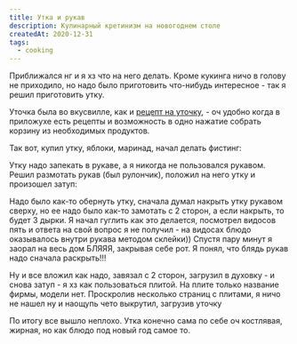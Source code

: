 ```yaml
---
title: Утка и рукав
description: Кулинарный кретинизм на новогоднем столе
createdAt: 2020-12-31
tags: 
  - cooking
---
```


Приближался нг и я хз что на него делать. Кроме кукинга ничо в голову не приходило, но надо было приготовить что-нибудь
интересное - так я решил приготовить утку.

Уточка была во вкусвилле, как и [рецепт на уточку](https://vkusvill.ru/recipes/utka-s-yablokami.html), - оч удобно
когда в приложухе есть рецепты и возможность в одно нажатие собрать корзину из необходимых продуктов.

Так вот, купил утку, яблоки, маринад, начал делать фистинг:

<new-img-row>
  <img-slide src="/images/cool-story/my-duck-vision/duck-1.jpg" alt="Фистинг утке" ></img-slide>
</new-img-row>



Утку надо запекать в рукаве, а я никогда не пользовался рукавом. Решил размотать рукав (был рулончик), положил на него
утку и произошел затуп:


<new-img-row>
  <img-slide src="/images/cool-story/my-duck-vision/sleeve-1.jpg" alt="Как лежала утка на примере водки в виде золотого слитка" ></img-slide>
</new-img-row>


Надо было как-то обернуть утку, сначала думал накрыть утку рукавом сверху, но ее надо было как-то замотать с 2 сторон, а
если накрыть, то будет 3 дырки. Я начал гуглить как это делается, посмотрел видосов пять и ответа на свой вопрос я не
получил - на видосах блюдо оказывалось внутри рукава методом склейки)) Спустя пару минут я заорал на весь дом БЛЯЯЯ,
закрывая себе рот. Я понял, что блядь рукав надо сначала раскрыть!!!

<new-img-row>
  <img-slide src="/images/cool-story/my-duck-vision/sleeve-2.jpg" alt="Вот так надо раскрывать" ></img-slide>
</new-img-row>


Ну и все вложил как надо, завязал с 2 сторон, загрузил в духовку - и снова затуп - я хз как пользоваться плитой. На
плите только название фирмы, модели нет. Проскролив несколько страниц с плитами, я ничо не нашел ну и наощупь чето
выкрутил, загрузив уточку

<new-img-row>
  <img-slide src="/images/cool-story/my-duck-vision/duck-2.jpg" alt="Уточка" ></img-slide>
</new-img-row>

По итогу все вышло неплохо. Утка конечно сама по себе оч костлявая, жирная, но как блюдо под новый год самое то.
